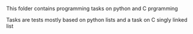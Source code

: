 This folder contains programming tasks on python and C prgramming

Tasks are tests mostly based on python lists and a task on C singly linked list
